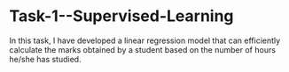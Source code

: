 # Task-1--Supervised-Learning
In this task, I have developed a linear regression model that can efficiently calculate the marks obtained by a student based on the number of hours he/she has studied.
